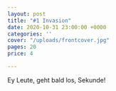 ```yaml
---
layout: post
title: "#1 Invasion"
date: 2020-10-31 23:00:00 +0000
categories: ''
cover: "/uploads/frontcover.jpg"
pages: 20
price: 4

---
```

Ey Leute, geht bald los, Sekunde!